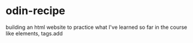 # odin-recipe
building an html website to
practice what I've learned so far in the course like elements, tags.add